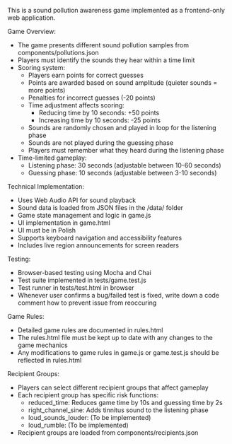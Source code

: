 This is a sound pollution awareness game implemented as a frontend-only web application.

Game Overview:

- The game presents different sound pollution samples from components/pollutions.json
- Players must identify the sounds they hear within a time limit
- Scoring system:
  - Players earn points for correct guesses
  - Points are awarded based on sound amplitude (quieter sounds = more points)
  - Penalties for incorrect guesses (-20 points)
  - Time adjustment affects scoring:
    - Reducing time by 10 seconds: +50 points
    - Increasing time by 10 seconds: -25 points
  - Sounds are randomly chosen and played in loop for the listening phase
  - Sounds are not played during the guessing phase
  - Players must remember what they heard during the listening phase
- Time-limited gameplay:
  - Listening phase: 30 seconds (adjustable between 10-60 seconds)
  - Guessing phase: 10 seconds (adjustable between 3-10 seconds)

Technical Implementation:

- Uses Web Audio API for sound playback
- Sound data is loaded from JSON files in the /data/ folder
- Game state management and logic in game.js
- UI implementation in game.html
- UI must be in Polish
- Supports keyboard navigation and accessibility features
- Includes live region announcements for screen readers

Testing:

- Browser-based testing using Mocha and Chai
- Test suite implemented in tests/game.test.js
- Test runner in tests/test.html in browser
- Whenever user confirms a bug/failed test is fixed, write down a code comment how to prevent issue from reoccuring

Game Rules:

- Detailed game rules are documented in rules.html
- The rules.html file must be kept up to date with any changes to the game mechanics
- Any modifications to game rules in game.js or game.test.js should be reflected in rules.html

Recipient Groups:

- Players can select different recipient groups that affect gameplay
- Each recipient group has specific risk functions:
  - reduced_time: Reduces game time by 10s and guessing time by 2s
  - right_channel_sine: Adds tinnitus sound to the listening phase
  - loud_sounds_louder: (To be implemented)
  - loud_rumble: (To be implemented)
- Recipient groups are loaded from components/recipients.json
